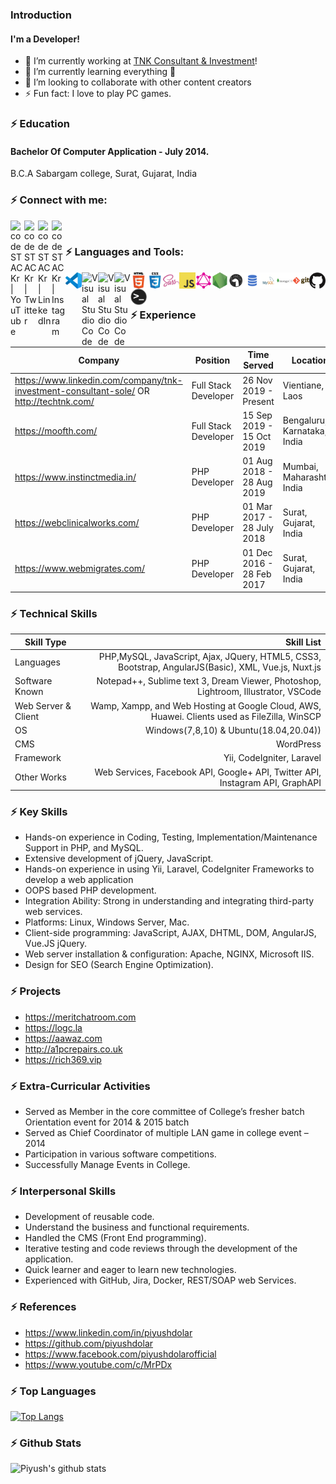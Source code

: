 ### Introduction

#### I'm a Developer!

-   🔭 I’m currently working at [TNK Consultant & Investment](https://www.linkedin.com/in/tnk-laos-737416189/)!
-   🌱 I’m currently learning everything 🤣
-   👯 I’m looking to collaborate with other content creators
-   ⚡ Fun fact: I love to play PC games.

### :zap: Education

#### Bachelor Of Computer Application - July 2014.

B.C.A Sabargam college, Surat, Gujarat, India

### :zap: Connect with me:

[<img align="left" alt="codeSTACKr | YouTube" width="22px" src="https://cdn.jsdelivr.net/npm/simple-icons@v3/icons/youtube.svg" />](https://www.youtube.com/c/MrPDx)
[<img align="left" alt="codeSTACKr | Twitter" width="22px" src="https://cdn.jsdelivr.net/npm/simple-icons@v3/icons/twitter.svg" />](https://twitter.com/piyush_dolar)
[<img align="left" alt="codeSTACKr | LinkedIn" width="22px" src="https://cdn.jsdelivr.net/npm/simple-icons@v3/icons/linkedin.svg" />](https://www.linkedin.com/in/piyushdolar/)
[<img align="left" alt="codeSTACKr | Instagram" width="22px" src="https://cdn.jsdelivr.net/npm/simple-icons@v3/icons/instagram.svg" />](https://www.linkedin.com/in/dolarpiyush/)

</br>

### :zap: Languages and Tools:

[<img align="left" alt="Visual Studio Code" width="26px" src="https://raw.githubusercontent.com/github/explore/80688e429a7d4ef2fca1e82350fe8e3517d3494d/topics/visual-studio-code/visual-studio-code.png" />](webdevplaylist)
[<img align="left" alt="Visual Studio Code" width="26px" src="https://avatars3.githubusercontent.com/u/958072?s=200&v=4" />](laravel)
[<img align="left" alt="Visual Studio Code" width="26px" src="https://avatars0.githubusercontent.com/u/993323?s=200&v=4" />](yiisoft)
[<img align="left" alt="Visual Studio Code" width="26px" src="https://avatars0.githubusercontent.com/u/44521256?s=200&v=4" />](codeigniter4)
[<img align="left" alt="HTML5" width="26px" src="https://raw.githubusercontent.com/github/explore/80688e429a7d4ef2fca1e82350fe8e3517d3494d/topics/html/html.png" />](webdevplaylist)
[<img align="left" alt="CSS3" width="26px" src="https://raw.githubusercontent.com/github/explore/80688e429a7d4ef2fca1e82350fe8e3517d3494d/topics/css/css.png" />](cssplaylist)
[<img align="left" alt="Sass" width="26px" src="https://raw.githubusercontent.com/github/explore/80688e429a7d4ef2fca1e82350fe8e3517d3494d/topics/sass/sass.png" />](cssplaylist)
[<img align="left" alt="JavaScript" width="26px" src="https://raw.githubusercontent.com/github/explore/80688e429a7d4ef2fca1e82350fe8e3517d3494d/topics/javascript/javascript.png" />](jsplaylist)
[<img align="left" alt="GraphQL" width="26px" src="https://raw.githubusercontent.com/github/explore/80688e429a7d4ef2fca1e82350fe8e3517d3494d/topics/graphql/graphql.png" />](webdevplaylist)
[<img align="left" alt="Node.js" width="26px" src="https://raw.githubusercontent.com/github/explore/80688e429a7d4ef2fca1e82350fe8e3517d3494d/topics/nodejs/nodejs.png" />](webdevplaylist)
[<img align="left" alt="Deno" width="26px" src="https://raw.githubusercontent.com/github/explore/361e2821e2dea67711cde99c9c40ed357061cf27/topics/deno/deno.png" />](webdevplaylist)
[<img align="left" alt="SQL" width="26px" src="https://raw.githubusercontent.com/github/explore/80688e429a7d4ef2fca1e82350fe8e3517d3494d/topics/sql/sql.png" />](webdevplaylist)
[<img align="left" alt="MySQL" width="26px" src="https://raw.githubusercontent.com/github/explore/80688e429a7d4ef2fca1e82350fe8e3517d3494d/topics/mysql/mysql.png" />](webdevplaylist)
[<img align="left" alt="MongoDB" width="26px" src="https://raw.githubusercontent.com/github/explore/80688e429a7d4ef2fca1e82350fe8e3517d3494d/topics/mongodb/mongodb.png" />](webdevplaylist)
[<img align="left" alt="Git" width="26px" src="https://raw.githubusercontent.com/github/explore/80688e429a7d4ef2fca1e82350fe8e3517d3494d/topics/git/git.png" />](webdevplaylist)
[<img align="left" alt="GitHub" width="26px" src="https://raw.githubusercontent.com/github/explore/78df643247d429f6cc873026c0622819ad797942/topics/github/github.png" />](webdevplaylist)
[<img align="left" alt="Terminal" width="26px" src="https://raw.githubusercontent.com/github/explore/80688e429a7d4ef2fca1e82350fe8e3517d3494d/topics/terminal/terminal.png" />](webdevplaylist)

<br />
<br />

### :zap: Experience

| Company                                                                                 | Position             | Time Served                | Location                    |
| --------------------------------------------------------------------------------------- | -------------------- | -------------------------- | --------------------------- |
| https://www.linkedin.com/company/tnk-investment-consultant-sole/ OR http://techtnk.com/ | Full Stack Developer | 26 Nov 2019 - Present      | Vientiane, Laos             |
| https://moofth.com/                                                                     | Full Stack Developer | 15 Sep 2019 - 15 Oct 2019  | Bengaluru, Karnataka, India |
| https://www.instinctmedia.in/                                                           | PHP Developer        | 01 Aug 2018 - 28 Aug 2019  | Mumbai, Maharashtra, India  |
| https://webclinicalworks.com/                                                           | PHP Developer        | 01 Mar 2017 - 28 July 2018 | Surat, Gujarat, India       |
| https://www.webmigrates.com/                                                            | PHP Developer        | 01 Dec 2016 - 28 Feb 2017  | Surat, Gujarat, India       |

### :zap: Technical Skills

| Skill Type          |                                                                                          Skill List |
| ------------------- | --------------------------------------------------------------------------------------------------: |
| Languages           | PHP,MySQL, JavaScript, Ajax, JQuery, HTML5, CSS3, Bootstrap, AngularJS(Basic), XML, Vue.js, Nuxt.js |
| Software Known      |                  Notepad++, Sublime text 3, Dream Viewer, Photoshop, Lightroom, Illustrator, VSCode |
| Web Server & Client |        Wamp, Xampp, and Web Hosting at Google Cloud, AWS, Huawei. Clients used as FileZilla, WinSCP |
| OS                  |                                                              Windows(7,8,10) & Ubuntu(18.04,20.04)) |
| CMS                 |                                                                                           WordPress |
| Framework           |                                                                           Yii, CodeIgniter, Laravel |
| Other Works         |                       Web Services, Facebook API, Google+ API, Twitter API, Instagram API, GraphAPI |

### :zap: Key Skills

-   Hands-on experience in Coding, Testing, Implementation/Maintenance Support in
    PHP, and MySQL.
-   Extensive development of jQuery, JavaScript.
-   Hands-on experience in using Yii, Laravel, CodeIgniter Frameworks to develop a web
    application
-   OOPS based PHP development.
-   Integration Ability: Strong in understanding and integrating third-party web services.
-   Platforms: Linux, Windows Server, Mac.
-   Client-side programming: JavaScript, AJAX, DHTML, DOM, AngularJS, Vue.JS
    jQuery.
-   Web server installation & configuration: Apache, NGINX, Microsoft IIS.
-   Design for SEO (Search Engine Optimization).

### :zap: Projects

-   https://meritchatroom.com
-   https://logc.la
-   https://aawaz.com
-   http://a1pcrepairs.co.uk
-   https://rich369.vip

### :zap: Extra-Curricular Activities

-   Served as Member in the core committee of College’s fresher batch Orientation event
    for 2014 & 2015 batch
-   Served as Chief Coordinator of multiple LAN game in college event – 2014
-   Participation in various software competitions.
-   Successfully Manage Events in College.

### :zap: Interpersonal Skills

-   Development of reusable code.
-   Understand the business and functional requirements.
-   Handled the CMS (Front End programming).
-   Iterative testing and code reviews through the development of the application.
-   Quick learner and eager to learn new technologies.
-   Experienced with GitHub, Jira, Docker, REST/SOAP web Services.

### :zap: References

-   https://www.linkedin.com/in/piyushdolar
-   https://github.com/piyushdolar
-   https://www.facebook.com/piyushdolarofficial
-   https://www.youtube.com/c/MrPDx

### :zap: Top Languages

[![Top Langs](https://github-readme-stats.vercel.app/api/top-langs/?username=piyushdolar)](https://github.com/piyushdolar/github-readme-stats)

### :zap: Github Stats

![Piyush's github stats](https://github-readme-stats.vercel.app/api?username=piyushdolar&show_icons=true&theme=radical)
